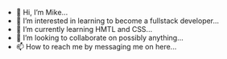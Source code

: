 - 👋 Hi, I’m Mike...
- 👀 I’m interested in learning to become a fullstack developer...
- 🌱 I’m currently learning HMTL and CSS...
- 💞️ I’m looking to collaborate on possibly anything...
- 📫 How to reach me by messaging me on here...

<!---
mikeyMike89/mikeyMike89 is a ✨ special ✨ repository because its `README.md` (this file) appears on your GitHub profile.
You can click the Preview link to take a look at your changes.
--->
